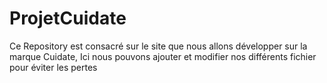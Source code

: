 # ProjetCuidate
Ce Repository  est consacré sur le site que nous allons développer sur la marque Cuidate, Ici nous pouvons ajouter et modifier nos différents fichier pour éviter les pertes 
